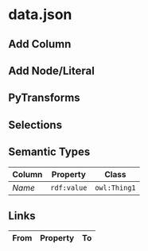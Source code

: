 # data.json

## Add Column

## Add Node/Literal

## PyTransforms

## Selections

## Semantic Types
| Column | Property | Class |
|  ----- | -------- | ----- |
| _Name_ | `rdf:value` | `owl:Thing1`|


## Links
| From | Property | To |
|  --- | -------- | ---|

